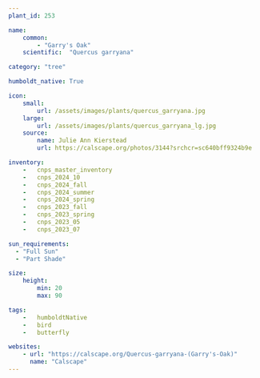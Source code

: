 ```yaml
---
plant_id: 253 

name: 
    common:  
        - "Garry's Oak" 
    scientific:  "Quercus garryana"   

category: "tree"

humboldt_native: True

icon: 
    small: 
        url: /assets/images/plants/quercus_garryana.jpg 
    large: 
        url: /assets/images/plants/quercus_garryana_lg.jpg 
    source: 
        name: Julie Ann Kierstead 
        url: https://calscape.org/photos/3144?srchcr=sc640bff9324b9e 

inventory: 
    -   cnps_master_inventory
    -   cnps_2024_10
    -   cnps_2024_fall
    -   cnps_2024_summer
    -   cnps_2024_spring
    -   cnps_2023_fall
    -   cnps_2023_spring
    -   cnps_2023_05 
    -   cnps_2023_07 

sun_requirements:
  - "Full Sun"
  - "Part Shade"

size:
    height: 
        min: 20 
        max: 90

tags:  
    -   humboldtNative
    -   bird
    -   butterfly

websites: 
    - url: "https://calscape.org/Quercus-garryana-(Garry's-Oak)" 
      name: "Calscape"
---
```

